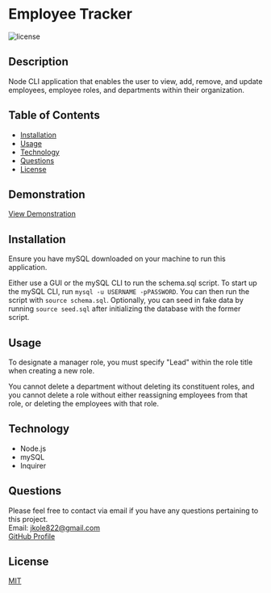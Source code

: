 # Employee Tracker

![license](https://img.shields.io/static/v1?label=license&message=MIT&color=green&style=for-the-badge)

## Description

Node CLI application that enables the user to view, add, remove, and update employees, employee roles, and departments within their organization.

## Table of Contents

- [Installation](#installation)
- [Usage](#usage)
- [Technology](#technology)
- [Questions](#questions)
- [License](#license)

## Demonstration

[View Demonstration](https://drive.google.com/file/d/1AFHiHP3eBE_hvS8kcP4UEnk0SbmvJDHr/view)

## Installation

Ensure you have mySQL downloaded on your machine to run this application.

Either use a GUI or the mySQL CLI to run the schema.sql script. To start up the mySQL CLI, run `mysql -u USERNAME -pPASSWORD`. You can then run the script with `source schema.sql`. Optionally, you can seed in fake data by running `source seed.sql` after initializing the database with the former script.

## Usage

To designate a manager role, you must specify "Lead" within the role title when creating a new role.

You cannot delete a department without deleting its constituent roles, and you cannot delete a role without either reassigning employees from that role, or deleting the employees with that role.

## Technology

- Node.js
- mySQL
- Inquirer

## Questions

Please feel free to contact via email if you have any questions pertaining to this project.  
Email: jkole822@gmail.com  
[GitHub Profile](https://github.com/jkole822)

## License

[MIT](https://choosealicense.com/licenses/mit)
